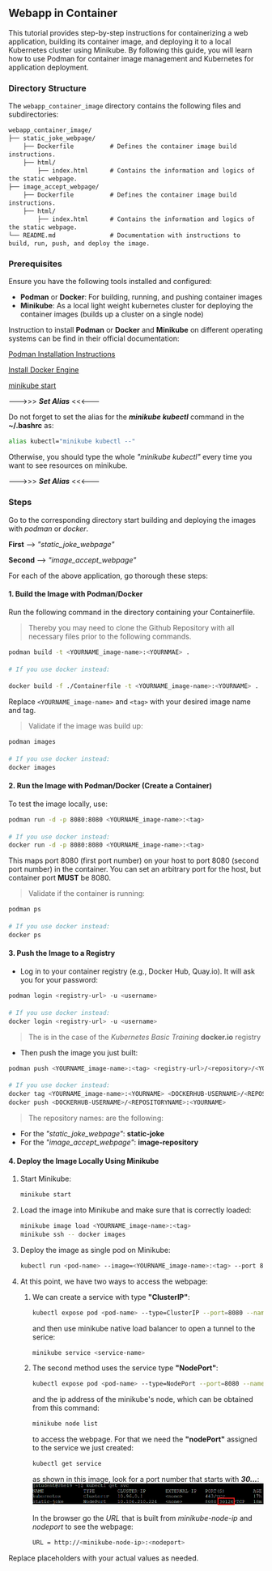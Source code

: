 ## Webapp in Container
This tutorial provides step-by-step instructions for containerizing a web application, building its container image, and deploying it to a local Kubernetes cluster using Minikube. By following this guide, you will learn how to use Podman for container image management and Kubernetes for application deployment.

### Directory Structure

The `webapp_container_image` directory contains the following files and subdirectories:

```
webapp_container_image/
├── static_joke_webpage/
    ├── Dockerfile          # Defines the container image build instructions.
    ├── html/
        ├── index.html      # Contains the information and logics of the static webpage.
├── image_accept_webpage/
    ├── Dockerfile          # Defines the container image build instructions.
    ├── html/
        ├── index.html      # Contains the information and logics of the static webpage.
└── README.md               # Documentation with instructions to build, run, push, and deploy the image. 
```

### Prerequisites
Ensure you have the following tools installed and configured:
- **Podman** or **Docker**: For building, running, and pushing container images
- **Minikube**: As a local light weight kubernetes cluster for deploying the container images (builds up a cluster on a single node)

Instruction to install **Podman** or **Docker** and **Minikube** on different operating systems can be find in their official documentation:

[Podman Installation Instructions](https://podman.io/docs/installation)

[Install Docker Engine](https://docs.docker.com/engine/install/)

[minikube start](https://minikube.sigs.k8s.io/docs/start/?arch=%2Fwindows%2Fx86-64%2Fstable%2F.exe+download)

--->>> ***Set Alias*** <<<---

Do not forget to set the alias for the ***minikube kubectl*** command in the **~/.bashrc** as:
```bash
alias kubectl="minikube kubectl --"
```
Otherwise, you should type the whole *"minikube kubectl"* every time you want to see resources on minikube.

--->>> ***Set Alias*** <<<---

### Steps
Go to the corresponding directory start building and deploying the images with *podman* or *docker*.

**First** --> *"static_joke_webpage"* 

**Second** --> *"image_accept_webpage"*

For each of the above application, go thorough these steps:

#### 1. Build the Image with Podman/Docker

Run the following command in the directory containing your Containerfile. 

> Thereby you may need to clone the Github Repository with all necessary files prior to the following commands. 

```bash
podman build -t <YOURNAME_image-name>:<YOURNMAE> .

# If you use docker instead: 

docker build -f ./Containerfile -t <YOURNAME_image-name>:<YOURNAME> .
```
Replace `<YOURNAME_image-name>` and `<tag>` with your desired image name and tag.

> Validate if the image was build up:

```bash
podman images

# If you use docker instead:
docker images
```

#### 2. Run the Image with Podman/Docker (Create a Container)

To test the image locally, use:
```bash
podman run -d -p 8080:8080 <YOURNAME_image-name>:<tag>

# If you use docker instead:
docker run -d -p 8080:8080 <YOURNAME_image-name>:<tag>
```
This maps port 8080 (first port number) on your host to port 8080 (second port number) in the container. You can set an arbitrary port for the host, but container port **MUST** be 8080.

> Validate if the container is running:

```bash
podman ps

# If you use docker instead:
docker ps
```

#### 3. Push the Image to a Registry

- Log in to your container registry (e.g., Docker Hub, Quay.io). It will ask you for your password:
```bash
podman login <registry-url> -u <username> 

# If you use docker instead: 
docker login <registry-url> -u <username> 
```
> The <registry-url> is in the case of the *Kubernetes Basic Training* **docker.io** registry

- Then push the image you just built:
```bash
podman push <YOURNAME_image-name>:<tag> <registry-url>/<repository>/<YOURNAME_image-name>:<tag>

# If you use docker instead:
docker tag <YOURNAME_image-name>:<YOURNAME> <DOCKERHUB-USERNAME>/<REPOSITORYNAME>:<YOURNAME>
docker push <DOCKERHUB-USERNAME>/<REPOSITORYNAME>:<YOURNAME>
```
> The repository names: <REPOSITORYNAME> are the following:
- For the *"static_joke_webpage"*: **static-joke**
- For the *"image_accept_webpage"*: **image-repository** 

#### 4. Deploy the Image Locally Using Minikube
1. Start Minikube:
    ```bash
    minikube start
    ```
2. Load the image into Minikube and make sure that is correctly loaded:
    ```bash
    minikube image load <YOURNAME_image-name>:<tag>
    minikube ssh -- docker images
    ```
3. Deploy the image as single pod on Minikube:
    ```bash
    kubectl run <pod-name> --image=<YOURNAME_image-name>:<tag> --port 8080
    ```

<!-- 4. Create a Kubernetes deployment:
    ```yaml
    apiVersion: apps/v1
    kind: Deployment
    metadata:
      name: webapp
    spec:
      replicas: 1
      selector:
         matchLabels:
            app: webapp
      template:
         metadata:
            labels:
              app: webapp
         spec:
            containers:
            - name: webapp
              image: <YOURNAME_image-name>:<tag>
              ports:
              - containerPort: 8080
    ```
    Save this YAML to a file (e.g., `deployment.yaml`) and apply it:
    ```bash
    kubectl apply -f deployment.yaml
    ``` -->

4. At this point, we have two ways to access the webpage:

    1. We can create a service with type **"ClusterIP"**:
        ```bash
        kubectl expose pod <pod-name> --type=ClusterIP --port=8080 --name <service-name>
        ```
        and then use minikube native load balancer to open a tunnel to the serice:
        ```bash
        minikube service <service-name>
        ```

    2. The second method uses the service type **"NodePort"**:
        ```bash
        kubectl expose pod <pod-name> --type=NodePort --port=8080 --name <service-name>
        ```
        and the ip address of the minikube's node, which can be obtained from this command:
        ```bash
        minikube node list
        ```
        to access the webpage. For that we need the **"nodePort"** assigned to the service we just created:
        ```bash
        kubectl get service
        ```
        as shown in this image, look for a port number that starts with ***30...***:
        [![nodeport](/img/nodeport.png)](/img/nodeport.png)
        
        In the browser go the *URL* that is built from *minikube-node-ip* and *nodeport* to see the webpage:
        ```bash
        URL = http://<minikube-node-ip>:<nodeport>
        ```
        
Replace placeholders with your actual values as needed.
